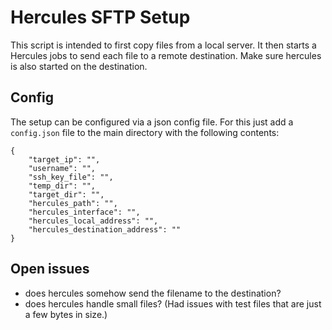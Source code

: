 # Hercules SFTP Setup
This script is intended to first copy files from a local server. It then starts a Hercules jobs to send each file to a remote destination.
Make sure hercules is also started on the destination.

## Config
The setup can be configured via a json config file. For this just add a `config.json` file to the main directory with the following contents:
```
{
    "target_ip": "", 
    "username": "",
    "ssh_key_file": "",
    "temp_dir": "",
    "target_dir": "",
    "hercules_path": "",
    "hercules_interface": "",
    "hercules_local_address": "",
    "hercules_destination_address": ""
}
```

## Open issues
- does hercules somehow send the filename to the destination?
- does hercules handle small files? (Had issues with test files that are just a few bytes in size.)
